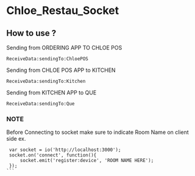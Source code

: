 # Chloe_Restau_Socket

## How to use ?

Sending from ORDERING APP TO CHLOE POS
 
``` 
ReceiveData:sendingTo:ChloePOS
```
 
 
Sending from CHLOE POS APP to KITCHEN
 ``` 
 ReceiveData:sendingTo:Kitchen
 ```
 
 
Sending from KITCHEN APP to QUE
 ``` 
 ReceiveData:sendingTo:Que
 ```
 
 
 
### NOTE
 Before Connecting to socket make sure to indicate Room Name on client side
 ex.
 ````
  var socket = io('http://localhost:3000');
  socket.on('connect', function(){
      socket.emit('register:device', 'ROOM NAME HERE');
  });
 ```
